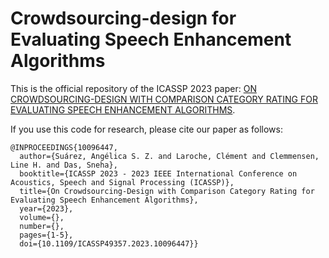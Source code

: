 # Crowdsourcing-design for Evaluating Speech Enhancement Algorithms
This is the official repository of the ICASSP 2023 paper: [ON CROWDSOURCING-DESIGN WITH COMPARISON CATEGORY RATING FOR
EVALUATING SPEECH ENHANCEMENT ALGORITHMS](https://ieeexplore.ieee.org/abstract/document/10096447?casa_token=3CaR7hnJFgwAAAAA:jTYd_z60PQQw0i9iVNZPsosrL3q5lyIIOcnTGIftpePWwVAdAOZqM1o8G9PbB9S6E0iOSeYtOA). 

If you use this code for research, please cite our paper as follows:
```
@INPROCEEDINGS{10096447,
  author={Suárez, Angélica S. Z. and Laroche, Clément and Clemmensen, Line H. and Das, Sneha},
  booktitle={ICASSP 2023 - 2023 IEEE International Conference on Acoustics, Speech and Signal Processing (ICASSP)}, 
  title={On Crowdsourcing-Design with Comparison Category Rating for Evaluating Speech Enhancement Algorithms}, 
  year={2023},
  volume={},
  number={},
  pages={1-5},
  doi={10.1109/ICASSP49357.2023.10096447}}
```
